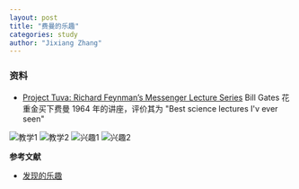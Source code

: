 ```yaml
---
layout: post
title: "费曼的乐趣"
categories: study
author: "Jixiang Zhang"
---
```


### 资料

- [Project Tuva: Richard Feynman’s Messenger Lecture Series](https://www.microsoft.com/en-us/research/project/tuva-richard-feynman/?from=http%3A%2F%2Fresearch.microsoft.com%2Fapps%2Ftools%2Ftuva%2F)
  Bill Gates 花重金买下费曼 1964 年的讲座，评价其为 "Best science lectures I'v ever seen"

![教学1](https://i.loli.net/2019/12/09/qSkYzJmvyAH76BD.png)
![教学2](https://i.loli.net/2019/12/09/BGHizhZDKU3AYPn.png)
![兴趣1](https://i.loli.net/2019/12/09/AIUTstODP2Z4efu.png)
![兴趣2](https://i.loli.net/2019/12/09/gpfo5BSeOD37j6c.png)

**参考文献**

- [发现的乐趣](https://book.douban.com/subject/26776967/)